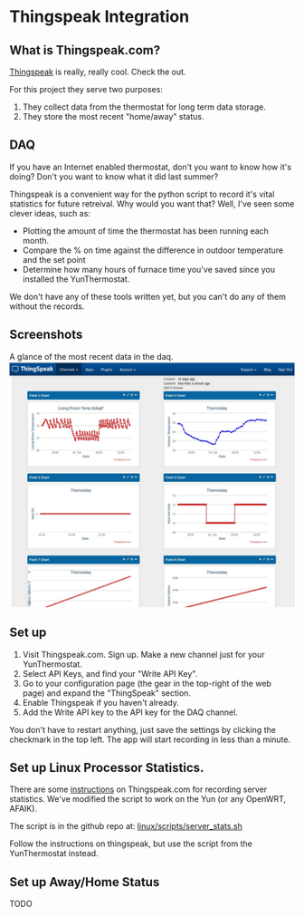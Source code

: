 # Thingspeak Integration

## What is Thingspeak.com?

[Thingspeak](thingspeak.com) is really, really cool. Check the out.

For this project they serve two purposes:

1. They collect data from the thermostat for long term data storage.
1. They store the most recent "home/away" status.

## DAQ

If you have an Internet enabled thermostat, don't you want to know how it's
doing? Don't you want to know what it did last summer?

Thingspeak is a convenient way for the python script to record it's vital
statistics for future retreival. Why would you want that? Well, I've seen some
clever ideas, such as:

 * Plotting the amount of time the thermostat has been running each month.
 * Compare the % on time against the difference in outdoor temperature and the set point
 * Determine how many hours of furnace time you've saved since you installed the
   YunThermostat.
   
We don't have any of these tools written yet, but you can't do any of them
without the records.

## Screenshots

A glance of the most recent data in the daq.
![Thermostat DAQ](img/daq.jpg)

## Set up

1. Visit Thingspeak.com. Sign up. Make a new channel just for your YunThermostat.
1. Select API Keys, and find your "Write API Key".
1. Go to your configuration page (the gear in the top-right of the web page) and
expand the "ThingSpeak" section.
1. Enable Thingspeak if you haven't already.
1. Add the Write API key to the API key for the DAQ channel.

You don't have to restart anything, just save the settings by clicking the
checkmark in the top left. The app will start recording in less than a minute.

## Set up Linux Processor Statistics.

There are some [instructions](http://community.thingspeak.com/2014/05/official-tutorial-monitoring-linux-server-statistics/)
on Thingspeak.com for recording server statistics. We've modified the script to
work on the Yun (or any OpenWRT, AFAIK).

The script is in the github repo at: 
[linux/scripts/server_stats.sh](https://github.com/jeffeb3/YunThermostat/blob/master/linux/scripts/server_stats.sh)

Follow the instructions on thingspeak, but use the script from the YunThermostat instead.

## Set up Away/Home Status

TODO
